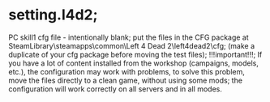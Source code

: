 # setting.l4d2;
PC skill1 cfg file - intentionally blank;
put the files in the CFG package at SteamLibrary\steamapps\common\Left 4 Dead 2\left4dead2\cfg;
(make a duplicate of your cfg package before moving the test files);
!!!important!!!;
If you have a lot of content installed from the workshop (campaigns, models, etc.), the configuration may work with problems, to solve this problem, move the files directly to a clean game, without using some mods;
the configuration will work correctly on all servers and in all modes.
